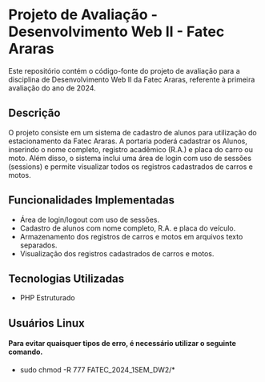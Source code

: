 # Projeto de Avaliação - Desenvolvimento Web II - Fatec Araras

Este repositório contém o código-fonte do projeto de avaliação para a disciplina de Desenvolvimento Web II da Fatec Araras, referente à primeira avaliação do ano de 2024.

## Descrição

O projeto consiste em um sistema de cadastro de alunos para utilização do estacionamento da Fatec Araras. A portaria poderá cadastrar os Alunos, inserindo o nome completo, registro acadêmico (R.A.) e placa do carro ou moto. Além disso, o sistema inclui uma área de login com uso de sessões (sessions) e permite visualizar todos os registros cadastrados de carros e motos.

## Funcionalidades Implementadas

- Área de login/logout com uso de sessões.
- Cadastro de alunos com nome completo, R.A. e placa do veículo.
- Armazenamento dos registros de carros e motos em arquivos texto separados.
- Visualização dos registros cadastrados de carros e motos.

## Tecnologias Utilizadas

- PHP Estruturado

## Usuários Linux
#### Para evitar quaisquer tipos de erro, é necessário utilizar o seguinte comando.
- sudo chmod -R 777 FATEC_2024_1SEM_DW2/*

